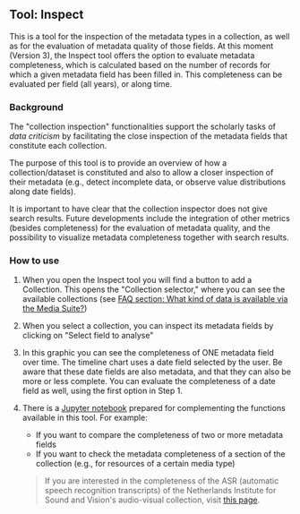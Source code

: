## Tool: Inspect

This is a tool for the inspection of the metadata types in a collection, as well as for the evaluation of metadata quality of those fields. At this moment (Version 3), the Inspect tool offers the option to evaluate metadata completeness, which is calculated based on the number of records for which a given metadata field has been filled in. This completeness can be evaluated per field (all years), or along time. 

### Background

The "collection inspection" functionalities support the scholarly tasks of *data criticism* by facilitating the close inspection of the metadata fields that constitute each collection. 

The purpose of this tool is to provide an overview of how a collection/dataset is constituted and also to allow a closer inspection of their metadata (e.g., detect incomplete data, or observe value distributions along date fields). 

It is important to have clear that the collection inspector does not give search results. Future developments include the integration of other metrics (besides completeness) for the evaluation of metadata quality, and the possibility to visualize metadata completeness together with search results. 

### How to use

1. When you open the Inspect tool you will find a button to add a Collection. This opens the "Collection selector," where you can see the available collections (see [FAQ section: What kind of data is available via the Media Suite?](http://mediasuite.clariah.nl/documentation/faq/what-data))
2. When you select a collection, you can inspect its metadata fields by clicking on "Select field to analyse"
3. In this graphic you can see the completeness of ONE metadata field over time. The timeline chart uses a date field selected by the user. Be aware that these date fields are also metadata, and that they can also be more or less complete. You can evaluate the completeness of a date field as well, using the first option in Step 1.
4. There is a [Jupyter notebook](http://mediasuite.clariah.nl/documentation/workspace/jupyter-notebooks) prepared for complementing the functions available in this tool. For example:
   - If you want to compare the completeness of two or more metadata fields
   - If you want to check the metadata completeness of a section of the collection (e.g., for resources of a certain media type)

   > If you are interested in the completeness of the ASR (automatic speech recognition transcripts) of the Netherlands Institute for Sound and Vision's audio-visual collection, visit [this page](http://mediasuite.clariah.nl/documentation/data/automatic-enrichments).
